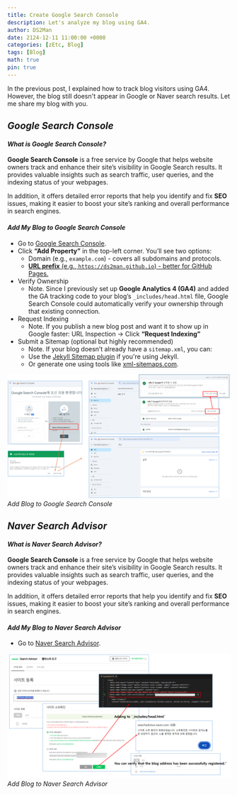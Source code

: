 ```yaml
---
title: Create Google Search Console
description: Let's analyze my blog using GA4.
author: DS2Man
date: 2124-12-11 11:00:00 +0000
categories: [zEtc, Blog]
tags: [Blog]
math: true
pin: true
---
```


<!--
필독!!!하고 등록하자.!!!! 지금은 등록만 한것임.
https://www.youtube.com/watch?v=xGkftwkoJK4&t=150s
-->


In the previous post, I explained how to track blog visitors using GA4. However, the blog still doesn't appear in Google or Naver search results. Let me share my blog with you.

## *Google Search Console*

#### *What is Google Search Console?*

**Google Search Console** is a free service by Google that helps website owners track and enhance their site’s visibility in Google Search results. It provides valuable insights such as search traffic, user queries, and the indexing status of your webpages.

In addition, it offers detailed error reports that help you identify and fix **SEO** issues, making it easier to boost your site’s ranking and overall performance in search engines.

#### *Add My Blog to Google Search Console*

- Go to [Google Search Console](https://search.google.com/search-console). 
- Click **“Add Property”** in the top-left corner. You’ll see two options:
	- Domain (e.g., `example.com`) - covers all subdomains and protocols.
	- <ins>**URL prefix** (e.g., `https://ds2man.github.io`) - better for GitHub Pages.</ins>
- Verify Ownership
	- Note. Since I previously set up **Google Analytics 4 (GA4)** and added the GA tracking code to your blog’s  `_includes/head.html` file, Google Search Console could automatically verify your ownership through that existing connection.
- Request Indexing
	- Note. If you publish a new blog post and want it to show up in Google faster:
	  URL Inspection → Click **“Request Indexing”**
- Submit a Sitemap (optional but highly recommended)
	- Note. If your blog doesn’t already have a `sitemap.xml`, you can:
	- Use the [Jekyll Sitemap plugin](https://github.com/jekyll/jekyll-sitemap) if you're using Jekyll.
	- Or generate one using tools like [xml-sitemaps.com](https://www.xml-sitemaps.com/).

![Add Blog to Google Search Console](/assets/img/blog/2024-12-11-Blog2_1.png)
_Add Blog to Google Search Console_


## *Naver Search Advisor*

#### *What is Naver Search Advisor?*

**Google Search Console** is a free service by Google that helps website owners track and enhance their site’s visibility in Google Search results. It provides valuable insights such as search traffic, user queries, and the indexing status of your webpages.

In addition, it offers detailed error reports that help you identify and fix **SEO** issues, making it easier to boost your site’s ranking and overall performance in search engines.

#### *Add My Blog to Naver Search Advisor*

- Go to [Naver Search Advisor](https://searchadvisor.naver.com/). 



![Add Blog to Naver Search Advisor](/assets/img/blog/2024-12-11-Blog2_3.png)
_Add Blog to Naver Search Advisor_